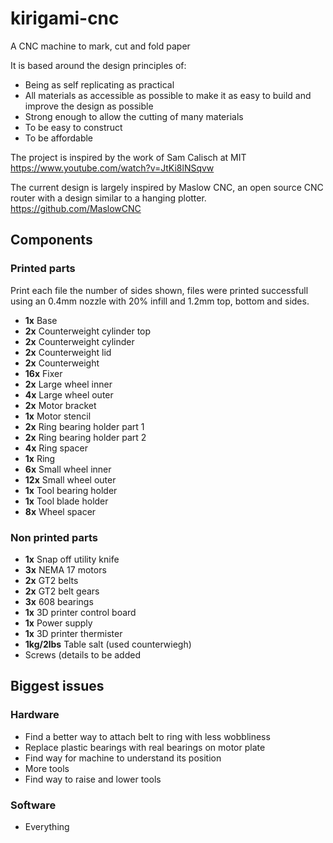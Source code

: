 # kirigami-cnc
A CNC machine to mark, cut and fold paper

It is based around the design principles of: 

* Being as self replicating as practical
* All materials as accessible as possible to make it as easy to build and improve the design as possible
* Strong enough to allow the cutting of many materials
* To be easy to construct
* To be affordable

The project is inspired by the work of Sam Calisch at MIT
https://www.youtube.com/watch?v=JtKi8lNSqvw


The current design is largely inspired by Maslow CNC, an open source CNC router with a design similar to a hanging plotter. 
https://github.com/MaslowCNC


## Components
### Printed parts
Print each file the number of sides shown, files were printed successfull using an 0.4mm nozzle with 20% infill and 1.2mm top, bottom and sides.

* **1x** Base 
* **2x** Counterweight cylinder top 
* **2x** Counterweight cylinder 
* **2x** Counterweight lid
* **2x** Counterweight 
* **16x** Fixer 
* **2x** Large wheel inner
* **4x** Large wheel outer 
* **2x** Motor bracket
* **1x** Motor stencil
* **2x** Ring bearing holder part 1
* **2x** Ring bearing holder part 2
* **4x** Ring spacer
* **1x** Ring 
* **6x** Small wheel inner
* **12x** Small wheel outer 
* **1x** Tool bearing holder
* **1x** Tool blade holder 
* **8x** Wheel spacer

### Non printed parts
* **1x** Snap off utility knife
* **3x** NEMA 17 motors
* **2x** GT2 belts
* **2x** GT2 belt gears
* **3x** 608 bearings
* **1x** 3D printer control board
* **1x** Power supply
* **1x** 3D printer thermister
* **1kg/2lbs** Table salt (used counterwiegh)
* Screws (details to be added


## Biggest issues
### Hardware
* Find a better way to attach belt to ring with less wobbliness
* Replace plastic bearings with real bearings on motor plate
* Find way for machine to understand its position
* More tools
* Find way to raise and lower tools

### Software
* Everything
